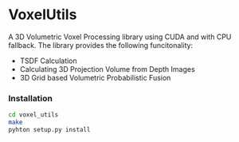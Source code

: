 # VoxelUtils
A 3D Volumetric Voxel Processing library using CUDA and with CPU fallback. The library provides the following funcitonality:
* TSDF Calculation
* Calculating 3D Projection Volume from Depth Images
* 3D Grid based Volumetric Probabilistic Fusion

### Installation
```bash script
cd voxel_utils
make
pyhton setup.py install
```
